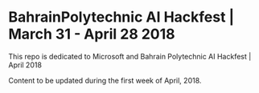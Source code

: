 
# BahrainPolytechnic AI Hackfest | March 31 - April 28 2018
This repo is dedicated to Microsoft and Bahrain Polytechnic AI Hackfest | April 2018


Content to be updated during the first week of April, 2018.
